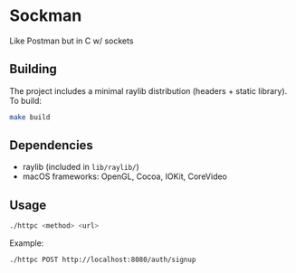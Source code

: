 # Sockman

Like Postman but in C w/ sockets

## Building

The project includes a minimal raylib distribution (headers + static library). To build:

```bash
make build
```

## Dependencies

-   raylib (included in `lib/raylib/`)
-   macOS frameworks: OpenGL, Cocoa, IOKit, CoreVideo

## Usage

```bash
./httpc <method> <url>
```

Example:

```bash
./httpc POST http://localhost:8080/auth/signup
```
